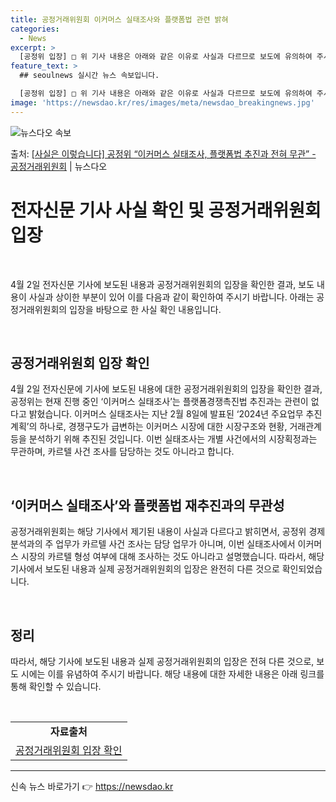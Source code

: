 ```yaml
---
title: 공정거래위원회 이커머스 실태조사와 플랫폼법 관련 밝혀
categories:
  - News
excerpt: >
  [공정위 입장] □ 위 기사 내용은 아래와 같은 이유로 사실과 다르므로 보도에 유의하여 주시기 바랍니다. ㅇ…
feature_text: >
  ## seoulnews 실시간 뉴스 속보입니다.

  [공정위 입장] □ 위 기사 내용은 아래와 같은 이유로 사실과 다르므로 보도에 유의하여 주시기 바랍니다. ㅇ…
image: 'https://newsdao.kr/res/images/meta/newsdao_breakingnews.jpg'
---
```


![뉴스다오 속보](https://newsdao.kr/res/images/meta/newsdao_breakingnews.jpg)

<p>출처: <a href="https://newsdao.kr/3507" rel="dofollow">[사실은 이렇습니다] 공정위 “이커머스 실태조사, 플랫폼법 추진과 전혀 무관” - 공정거래위원회</a> | 뉴스다오</p>

<h1 data-ke-size="size26">전자신문 기사 사실 확인 및 공정거래위원회 입장</h1>
<p data-ke-size="size16">&nbsp;</p>
<p data-ke-size="size16">4월 2일 전자신문 기사에 보도된 내용과 공정거래위원회의 입장을 확인한 결과, 보도 내용이 사실과 상이한 부분이 있어 이를 다음과 같이 확인하여 주시기 바랍니다. 아래는 공정거래위원회의 입장을 바탕으로 한 사실 확인 내용입니다.</p>
<p data-ke-size="size16">&nbsp;</p>
<h2 data-ke-size="size26">공정거래위원회 입장 확인</h2>
<p data-ke-size="size16">4월 2일 전자신문에 기사에 보도된 내용에 대한 공정거래위원회의 입장을 확인한 결과, 공정위는 현재 진행 중인 ‘이커머스 실태조사’는 플랫폼경쟁촉진법 추진과는 관련이 없다고 밝혔습니다. 이커머스 실태조사는 지난 2월 8일에 발표된 ‘2024년 주요업무 추진계획’의 하나로, 경쟁구도가 급변하는 이커머스 시장에 대한 시장구조와 현황, 거래관계 등을 분석하기 위해 추진된 것입니다. 이번 실태조사는 개별 사건에서의 시장획정과는 무관하며, 카르텔 사건 조사를 담당하는 것도 아니라고 합니다.</p>
<p data-ke-size="size16">&nbsp;</p>
<h2 data-ke-size="size26">‘이커머스 실태조사’와 플랫폼법 재추진과의 무관성</h2>
<p data-ke-size="size16">공정거래위원회는 해당 기사에서 제기된 내용이 사실과 다르다고 밝히면서, 공정위 경제분석과의 주 업무가 카르텔 사건 조사는 담당 업무가 아니며, 이번 실태조사에서 이커머스 시장의 카르텔 형성 여부에 대해 조사하는 것도 아니라고 설명했습니다. 따라서, 해당 기사에서 보도된 내용과 실제 공정거래위원회의 입장은 완전히 다른 것으로 확인되었습니다.</p>
<p data-ke-size="size16">&nbsp;</p>
<h2 data-ke-size="size26">정리</h2>
<p data-ke-size="size16">따라서, 해당 기사에 보도된 내용과 실제 공정거래위원회의 입장은 전혀 다른 것으로, 보도 시에는 이를 유념하여 주시기 바랍니다. 해당 내용에 대한 자세한 내용은 아래 링크를 통해 확인할 수 있습니다.</p>
<p data-ke-size="size16">&nbsp;</p>
<table>
<tbody>
<tr>
<td style="text-align: center; height: 17px;"><b>자료출처</b></td>
</tr>
<tr>
<td style="text-align: center; height: 17px;"><a href="https://newsdao.kr/3507">공정거래위원회 입장 확인</a></td>
</tr>
</tbody>
</table>
<hr> 

신속 뉴스 바로가기 👉 <a href="https://newsdao.kr" rel="dofollow">https://newsdao.kr</a>


